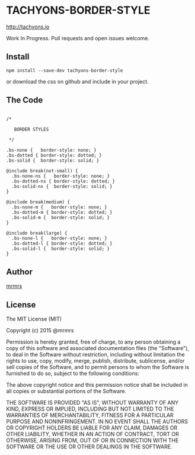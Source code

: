 # TACHYONS-BORDER-STYLE

http://tachyons.io

Work In Progress. Pull requests and open issues welcome.

## Install
```
npm install --save-dev tachyons-border-style
```
or download the css on github and include in your project.

## The Code
```

/*

   BORDER STYLES

 */

.bs-none {   border-style: none; }
.bs-dotted { border-style: dotted; }
.bs-solid {  border-style: solid; }

@include break(not-small) {
  .bs-none-ns {   border-style: none; }
  .bs-dotted-ns { border-style: dotted; }
  .bs-solid-ns {  border-style: solid; }
}

@include break(medium) {
  .bs-none-m {   border-style: none; }
  .bs-dotted-m { border-style: dotted; }
  .bs-solid-m {  border-style: solid; }
}

@include break(large) {
  .bs-none-l {   border-style: none; }
  .bs-dotted-l { border-style: dotted; }
  .bs-solid-l {  border-style: solid; }
}
```

## Author

[mrmrs](http://mrmrs.io)

## License

The MIT License (MIT)

Copyright (c) 2015 @mrmrs

Permission is hereby granted, free of charge, to any person obtaining a copy
of this software and associated documentation files (the "Software"), to deal
in the Software without restriction, including without limitation the rights
to use, copy, modify, merge, publish, distribute, sublicense, and/or sell
copies of the Software, and to permit persons to whom the Software is
furnished to do so, subject to the following conditions:

The above copyright notice and this permission notice shall be included in
all copies or substantial portions of the Software.

THE SOFTWARE IS PROVIDED "AS IS", WITHOUT WARRANTY OF ANY KIND, EXPRESS OR
IMPLIED, INCLUDING BUT NOT LIMITED TO THE WARRANTIES OF MERCHANTABILITY,
FITNESS FOR A PARTICULAR PURPOSE AND NONINFRINGEMENT. IN NO EVENT SHALL THE
AUTHORS OR COPYRIGHT HOLDERS BE LIABLE FOR ANY CLAIM, DAMAGES OR OTHER
LIABILITY, WHETHER IN AN ACTION OF CONTRACT, TORT OR OTHERWISE, ARISING FROM,
OUT OF OR IN CONNECTION WITH THE SOFTWARE OR THE USE OR OTHER DEALINGS IN
THE SOFTWARE.

